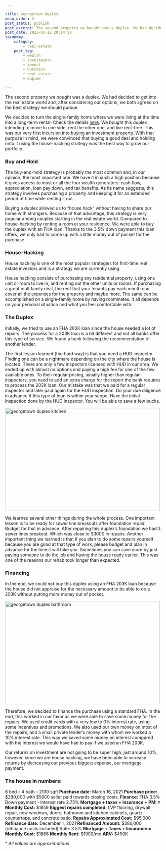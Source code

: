 ```yaml
---

title: Georgetown Duplex
menu_order: 4
post_status: publish
post_excerpt: The second property we bought was a duplex. We had decided to get into the real estate world and, after considering our options, we both agreed on the best strategy we should pursue.
post_date: 2022-01-12 20:14:59 
taxonomy:
    category:
        - real-estate
    post_tag:
        - wealth
        - investments
        - invest
        - business
        - real-estate
        - duplex

---
```


The second property we bought was a duplex. We had decided to get into the real estate world and, after considering our options, we both agreed on the best strategy we should pursue.

We decided to turn the single-family home where we were living at the time into a long-term rental. Check the details [here](https://familyventurescafe.com/real-estate/our-first-house/). We bought this duplex intending to move to one side, rent the other one, and live rent-free. This was our very first incursion into buying an investment property. With that purpose in mind, we were convinced that buying a good deal and holding onto it using the house-hacking strategy was the best way to grow our portfolio.

### Buy and Hold

The buy-and-hold strategy is probably the most common and, in our opinion, the most important one. We have it in such a high position because it gives access to most or all the four wealth generators: cash flow, appreciation, loan pay down, and tax benefits. As its name suggests, this strategy involves purchasing a property and keeping it for an extended period of time while renting it out. 

Buying a duplex allowed us to “house hack” without having to share our home with strangers. Because of that advantage, this strategy is very popular among couples starting in the real estate world. Compared to house-hacking by renting a room at your residence. We were able to buy the duplex with an FHA loan. Thanks to the 3.5% down payment this loan offers, we only had to come up with a little money out of pocket for the purchase.

### House-Hacking

House hacking is one of the most popular strategies for first-time real estate investors and is a strategy we are currently using.

House hacking consists of purchasing any residential property, using one unit or room to live in, and renting out the other units or rooms. If purchasing a great multifamily deal, the rent that your tenants pay each month can cover all the expenses for the property and maybe more. The same can be accomplished on a single-family home by having roommates. It all depends on your personal situation and what you feel comfortable with.

### The Duplex

Initially, we tried to use an FHA 203K loan since the house needed a lot of repairs. The process for a 203K loan is a bit different and not all banks offer this type of service. We found a bank following the recommendation of another lender. 

The first lesson learned (the hard way) is that you need a HUD inspector. Finding one can be a nightmare depending on the city where the house is located. There are only a few inspectors licensed with HUD in our area. We ended up with almost no options and paying a high fee for one of the few available ones. To their regular pricing, usually higher than regular inspectors, you need to add an extra charge for the report the bank requires to process the 203K loan. Our mistake was that we paid for a regular inspector and later paid again for the HUD inspection. Do your due diligence in advance if this type of loan is within your scope. Have the initial inspection done by the HUD inspector. You will be able to save a few bucks.

<img class="alignleft wp-image-284" src="https://familyventurescafe.com/wp-content/uploads/2022/01/georgetown_duplex_kitchen-300x200.webp" alt="georgetown duplex kitchen" width="500" height="333" />

We learned several other things during the whole process. One important lesson is to be ready for sewer line breakouts after foundation repair. Budget for that in advance. After repairing this duplex’s foundation we had 3 sewer lines breakout. Which was close to $3000 in repairs. Another important thing we learned is that if you plan to do some repairs yourself because you are good at that type of work, please budget and plan in advance for the time it will take you. Sometimes you can save more by just paying someone to do the job and having the house ready earlier. This was one of the reasons our rehab took longer than expected.

### Financing

In the end, we could not buy this duplex using an FHA 203K loan because the house did not appraise for the necessary amount to be able to do a 203K without putting more money out of pocket. 

<img class="alignright wp-image-286" src="https://familyventurescafe.com/wp-content/uploads/2022/01/georgetown_duplex_bath-300x200.webp" alt="georgetown duplex bathroom" width="500" height="333" />

Therefore, we decided to finance the purchase using a standard FHA. In the end, this worked in our favor as we were able to save some money for the repairs. We used credit cards with a very low to 0% interest rate, using some incentives and promotions. We also used our own money on most of the repairs, and a small private lender’s money with whom we worked a 10% interest rate. This way we saved some money on interest compared with the interest we would have had to pay if we used an FHA 203K. 

Our returns on investment are not going to be super high, just around 10%, however, since we are house hacking, we have been able to increase returns by decreasing our previous biggest expense, our mortgage payment.   
 
### The house in numbers:

6 bed – 4 bath – 2100 sqft
**Purchase date:** March 16, 2021
**Purchase price:** $280,000 with $5000 seller paid towards closing costs.
**Finance:** FHA 3.5% Down payment - Interest rate 2.75%
**Mortgage + taxes + insurance + PMI = Monthly Cost:** $1959
**Biggest repairs completed:** LVP flooring, drywall repair, new windows, doors, bathroom and kitchen cabinets, quartz countertops, and concrete patio.
**Repairs Approximated Cost:** $95,000
**Refinance date:** December 1, 2021
**Refinanced Amount:** $286,000 (refinance costs included) Rate: 3.5%
**Mortgage + Taxes + Insurance = Monthly Cost:** $1866
**Monthly Rent:** $1900/mo
**ARV:** $490K
 
\* *All values are approximations*

